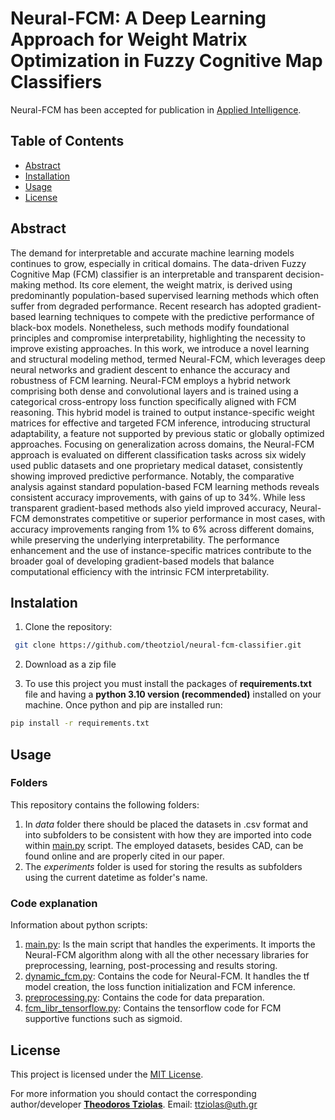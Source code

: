# Neural-FCM: A Deep Learning Approach for Weight Matrix Optimization in Fuzzy Cognitive Map Classifiers

Neural-FCM has been accepted for publication in [Applied Intelligence](https://link.springer.com/journal/10489). 

## Table of Contents

- [Abstract](#abstract)
- [Installation](#instalation)
- [Usage](#usage)
- [License](#license)


## Abstract

The demand for interpretable and accurate machine learning models continues to grow, especially in critical domains. The data-driven Fuzzy Cognitive Map (FCM) classifier is an interpretable and transparent decision-making method. Its core element, the weight matrix, is derived using predominantly population-based supervised learning methods which often suffer from degraded performance. Recent research has adopted gradient-based learning techniques to compete with the predictive performance of black-box models. Nonetheless, such methods modify foundational principles and compromise interpretability, highlighting the necessity to improve existing approaches. In this work, we introduce a novel learning and structural modeling method, termed Neural-FCM, which leverages deep neural networks and gradient descent to enhance the accuracy and robustness of FCM learning. Neural-FCM employs a hybrid network comprising both dense and convolutional layers and is trained using a categorical cross-entropy loss function specifically aligned with FCM reasoning. This hybrid model is trained to output instance-specific weight matrices for effective and targeted FCM inference, introducing structural adaptability, a feature not supported by previous static or globally optimized approaches. Focusing on generalization across domains, the Neural-FCM approach is evaluated on different classification tasks across six widely used public datasets and one proprietary medical dataset, consistently showing improved predictive performance. Notably, the comparative analysis against standard population-based FCM learning methods reveals consistent accuracy improvements, with gains of up to 34%. While less transparent gradient-based methods also yield improved accuracy, Neural-FCM demonstrates competitive or superior performance in most cases, with accuracy improvements ranging from 1% to 6% across different domains, while preserving the underlying interpretability. The performance enhancement and the use of instance-specific matrices contribute to the broader goal of developing gradient-based models that balance computational efficiency with the intrinsic FCM interpretability.

## Instalation

1. Clone the repository:

```bash
 git clone https://github.com/theotziol/neural-fcm-classifier.git
```

2. Download as a zip file

3. To use this project you must install the packages of **requirements.txt** file and having a **python 3.10 version (recommended)** installed on your machine. Once python and pip are installed run:

```bash
pip install -r requirements.txt
```

## Usage

### Folders

This repository contains the following folders:

1. In *data* folder there should be placed the datasets in .csv format and into subfolders to be consistent with how they are imported into code within [main.py](main.py) script. The employed datasets, besides CAD, can be found online and are properly cited in our paper.
2. The *experiments* folder is used for storing the results as subfolders using the current datetime as folder's name.

### Code explanation

Information about python scripts:

1. [main.py](main.py): Is the main script that handles the experiments. It imports the Neural-FCM algorithm along with all the other necessary libraries for preprocessing, learning, post-processing and results storing.
2. [dynamic_fcm.py](dynamic_fcm.py): Contains the code for Neural-FCM. It handles the tf model creation, the loss function initialization and FCM inference.
3. [preprocessing.py](preprocessing.py): Contains the code for data preparation.
4. [fcm_libr_tensorflow.py](fcm_libr_tensorflow.py): Contains the tensorflow code for FCM supportive functions such as sigmoid.

## License

This project is licensed under the [MIT License](LICENSE.txt).

For more information you should contact the corresponding author/developer [**Theodoros Tziolas**](https://scholar.google.gr/citations?user=ww_3OmIAAAAJ&hl=el).
Email: <ttziolas@uth.gr>
